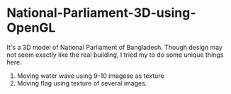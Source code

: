 # National-Parliament-3D-using-OpenGL
It's a 3D model of National Parliament of Bangladesh.
Though design may not seem exactly like the real building, I tried my to do some unique things here.
1. Moving water wave using 9-10 imagese as texture
2. Moving flag using texture of several images.
